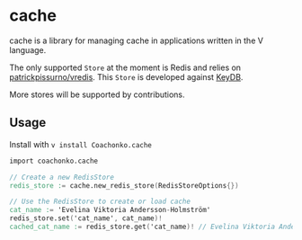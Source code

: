 # cache

cache is a library for managing cache in applications written in the V language. 

The only supported `Store` at the moment is Redis and relies on [patrickpissurno/vredis](https://github.com/patrickpissurno/vredis). This `Store` is developed against [KeyDB](https://github.com/Snapchat/KeyDB).

More stores will be supported by contributions.

## Usage

Install with `v install Coachonko.cache`

```V
import coachonko.cache

// Create a new RedisStore
redis_store := cache.new_redis_store(RedisStoreOptions{})

// Use the RedisStore to create or load cache
cat_name := 'Evelina Viktoria Andersson-Holmström'
redis_store.set('cat_name', cat_name)!
cached_cat_name := redis_store.get('cat_name)! // Evelina Viktoria Andersson-Holmström
```
